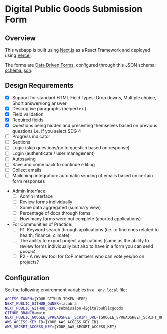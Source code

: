 # Digital Public Goods Submission Form 

## Overview

This webapp is built using [Next.js](https://nextjs.org/) as a React Framework and deployed using [Vercel](https://vercel.com/). 

The forms are [Data Driven Forms](https://data-driven-forms.org/), configured through this JSON schema: [schema.json](schemas/schema.json).

## Design Requirements

- [X] Support for standard HTML Field Types: Drop downs, Multiple choice, Short answer/long answer 
- [X] Descriptive paragraphs (helperText)
- [X] Field validation
- [X] Required fields
- [X] Questions being hidden and presenting themselves based on previous questions i.e. If you select SDG 4
- [ ] Progress indicator
- [ ] Sections
- [ ] Logic (skip questions/go to question based on response) 
- [ ] Login (authenticate / user management) 
- [ ] Autosaving 
- [ ] Save and come back to continue editing
- [ ] Collect emails 
- [ ] Mailchimp integration: automatic sending of emails based on certain form responses

* Admin Interface:
    - [ ] Admin Interface
    - [ ] Review forms individually
    - [ ] Some data aggregated (summary view) 
    - [ ] Percentage of docs through forms
    - [ ] How many forms were not complete (aborted applications) 

* For Communities of Practice: 
    - [ ] P1. Keyword search through applications (i.e. to find ones related to health, finance, climate)
    - [ ] The ability to export project applications (same as the ability to review forms individually but also to have in a form you can send people) 
    - [ ] P2 - A review tool for CoP members who can vote yes/no on projects? 

## Configuration

Set the following environment variables in a `.env.local` file:
```bash
ACCESS_TOKEN={YOUR_GITHUB_TOKEN_HERE}
NEXT_PUBLIC_GITHUB_OWNER=lacabra
NEXT_PUBLIC_GITHUB_REPO=submission-digitalpublicgoods
GITHUB_BRANCH=main
NEXT_PUBLIC_GOOGLE_SPREADSHEET_SCRIPT_URL={GOOGLE_SPREADSHEET_SCRIPT_URL}
AWS_ACCESS_KEY_ID={YOUR_AWS_ACCESS_KEY_ID}
AWS_SECRET_ACCESS_KEY={YOUR_AWS_SECRET_ACCESS_KEY}
```
